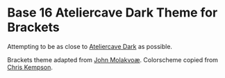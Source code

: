 Base 16 Ateliercave Dark Theme for Brackets
============================

Attempting to be as close to [Ateliercave Dark](http://chriskempson.github.io/base16/#ateliercave) as possible.

Brackets theme adapted from [John Molakvoæ](https://github.com/skjnldsv/default-dark).
Colorscheme copied from [Chris Kempson](http://chriskempson.com).
